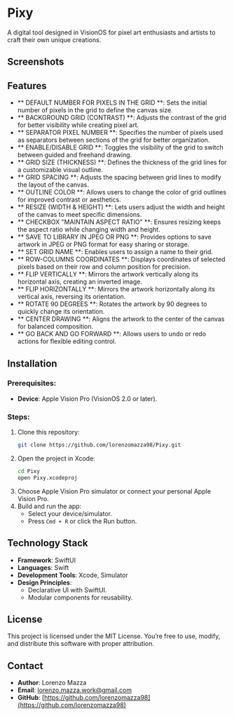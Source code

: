 # Pixy

A digital tool designed in VisionOS for pixel art enthusiasts and artists to craft their own unique creations.

## Screenshots



## Features
- ** DEFAULT NUMBER FOR PIXELS IN THE GRID **: Sets the initial number of pixels in the grid to define the canvas size.  
- ** BACKGROUND GRID (CONTRAST) **: Adjusts the contrast of the grid for better visibility while creating pixel art.  
- ** SEPARATOR PIXEL NUMBER **: Specifies the number of pixels used as separators between sections of the grid for better organization.  
- ** ENABLE/DISABLE GRID **: Toggles the visibility of the grid to switch between guided and freehand drawing.  
- ** GRID SIZE (THICKNESS) **: Defines the thickness of the grid lines for a customizable visual outline.  
- ** GRID SPACING **: Adjusts the spacing between grid lines to modify the layout of the canvas.  
- ** OUTLINE COLOR **: Allows users to change the color of grid outlines for improved contrast or aesthetics.  
- ** RESIZE (WIDTH & HEIGHT) **: Lets users adjust the width and height of the canvas to meet specific dimensions.  
- ** CHECKBOX "MAINTAIN ASPECT RATIO" **: Ensures resizing keeps the aspect ratio while changing width and height.  
- ** SAVE TO LIBRARY IN JPEG OR PNG **: Provides options to save artwork in JPEG or PNG format for easy sharing or storage.  
- ** SET GRID NAME **: Enables users to assign a name to their grid.  
- ** ROW-COLUMNS COORDINATES **: Displays coordinates of selected pixels based on their row and column position for precision. 
- ** FLIP VERTICALLY **: Mirrors the artwork vertically along its horizontal axis, creating an inverted image.  
- ** FLIP HORIZONTALLY **: Mirrors the artwork horizontally along its vertical axis, reversing its orientation.  
- ** ROTATE 90 DEGREES **: Rotates the artwork by 90 degrees to quickly change its orientation.  
- ** CENTER DRAWING **: Aligns the artwork to the center of the canvas for balanced composition.  
- ** GO BACK AND GO FORWARD **: Allows users to undo or redo actions for flexible editing control.


## Installation

### Prerequisites:
- **Device**: Apple Vision Pro (VisionOS 2.0 or later).

### Steps:
1. Clone this repository:
   ```bash
   git clone https://github.com/lorenzomazza98/Pixy.git
   ```
2. Open the project in Xcode:
   ```bash
   cd Pixy
   open Pixy.xcodeproj
   ```
3. Choose Apple Vision Pro simulator or connect your personal Apple Vision Pro.
4. Build and run the app:
   - Select your device/simulator.
   - Press `Cmd + R` or click the Run button.


## Technology Stack

- **Framework**: SwiftUI
- **Languages**: Swift
- **Development Tools**: Xcode, Simulator
- **Design Principles**:
  - Declarative UI with SwiftUI.
  - Modular components for reusability.

 ## License

This project is licensed under the MIT License. You’re free to use, modify, and distribute this software with proper attribution.


## Contact

- **Author**: Lorenzo Mazza
- **Email**: [lorenzo.mazza.work@gmail.com](mailto:lorenzo.mazza.work@gmail.com)
- **GitHub**: [https://github.com/lorenzomazza98](https://github.com/lorenzomazza98)
